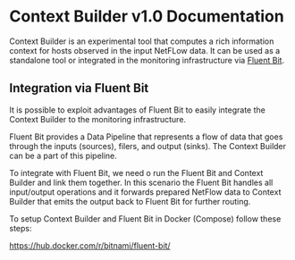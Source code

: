 # Context Builder v1.0 Documentation

Context Builder is an experimental tool that computes a rich information context for hosts observed in the input NetFLow data.
It can be used as a standalone tool or integrated in the monitoring infrastructure via [Fluent Bit](https://docs.fluentbit.io/manual/).


## Integration via Fluent Bit

It is possible to exploit advantages of Fluent Bit to easily integrate the Context Builder to the monitoring infrastructure. 

Fluent Bit provides a Data Pipeline that represents a flow of data that goes through the inputs (sources), filers, and output (sinks).
The Context Builder can be a part of this pipeline.

To integrate with Fluent Bit, we need o run the Fluent Bit and Context Builder and link them together. In this scenario 
the Fluent Bit handles all input/output operations and it forwards prepared NetFlow data to Context Builder that emits the output back to
Fluent Bit for further routing.

To setup Context Builder and Fluent Bit in Docker (Compose) follow these steps:

https://hub.docker.com/r/bitnami/fluent-bit/
